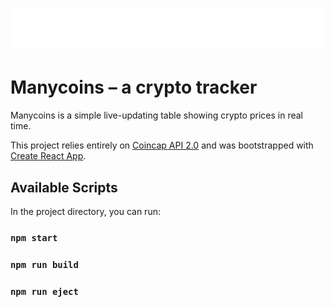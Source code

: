 <h1 align="center">
  <img src="https://raw.githubusercontent.com/pislagz/pislagz/main/assets/manycoins/animated-logo.svg" alt="logo" />
</h1>

# Manycoins – a crypto tracker

Manycoins is a simple live-updating table showing crypto prices in real time.

This project relies entirely on [Coincap API 2.0](https://docs.coincap.io) and was bootstrapped with [Create React App](https://github.com/facebook/create-react-app).

## Available Scripts

In the project directory, you can run:

### `npm start`

### `npm run build`

### `npm run eject`
